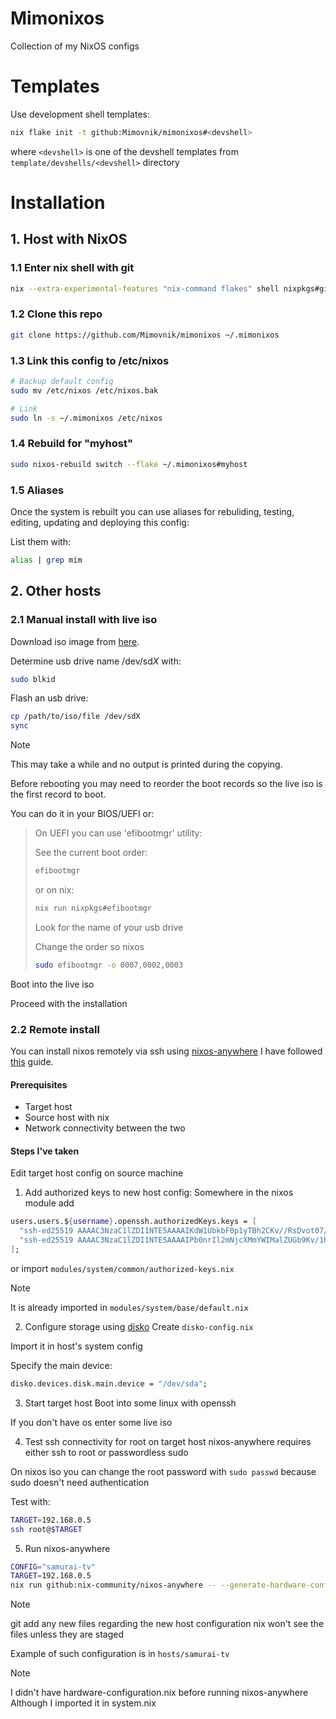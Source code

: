 # Mimonixos

Collection of my NixOS configs

# Templates
Use development shell templates:
```bash
nix flake init -t github:Mimovnik/mimonixos#<devshell>
```
where `<devshell>` is one of the devshell templates from `template/devshells/<devshell>` directory

# Installation

## 1. Host with NixOS

### 1.1 Enter nix shell with git
```bash
nix --extra-experimental-features "nix-command flakes" shell nixpkgs#git
```

### 1.2 Clone this repo

```bash
git clone https://github.com/Mimovnik/mimonixos ~/.mimonixos
```

### 1.3 Link this config to /etc/nixos

```bash
# Backup default config
sudo mv /etc/nixos /etc/nixos.bak

# Link
sudo ln -s ~/.mimonixos /etc/nixos
```

### 1.4 Rebuild for "myhost"

```bash
sudo nixos-rebuild switch --flake ~/.mimonixos#myhost
```

### 1.5 Aliases

Once the system is rebuilt you can use aliases for rebuliding, testing, editing, updating and deploying this config:


List them with:
```bash
alias | grep mim
```


## 2. Other hosts

### 2.1 Manual install with live iso

Download iso image from [here](https://nixos.org/download/#nix-more).


Determine usb drive name /dev/sd*X* with:
```bash
sudo blkid
```


Flash an usb drive:
```bash
cp /path/to/iso/file /dev/sdX
sync
```

> [!NOTE]
> This may take a while and no output is printed during the copying.

Before rebooting you may need to reorder the boot records so the live iso is the first record to boot.


You can do it in your BIOS/UEFI or:
> On UEFI you can use 'efibootmgr' utility:
>
> See the current boot order:
> ```bash
> efibootmgr
> ```
> or on nix:
> ```bash
> nix run nixpkgs#efibootmgr
> ```
> Look for the name of your usb drive
>
> Change the order so nixos
> ```bash
> sudo efibootmgr -o 0007,0002,0003
> ```


Boot into the live iso


Proceed with the installation


### 2.2 Remote install

You can install nixos remotely via ssh using [nixos-anywhere](https://github.com/nix-community/nixos-anywhere)
I have followed [this](https://github.com/nix-community/nixos-anywhere/blob/main/docs/quickstart.md) guide.

#### Prerequisites
- Target host
- Source host with nix
- Network connectivity between the two

#### Steps I've taken

Edit target host config on source machine


1. Add authorized keys to new host config:
Somewhere in the nixos module add
```nix
users.users.${username}.openssh.authorizedKeys.keys = [
  "ssh-ed25519 AAAAC3NzaC1lZDI1NTE5AAAAIKdW1UbkbF0p1yTBh2CKv//RsDvot07/t7AtdNGeAsx/ mimo@glados"
  "ssh-ed25519 AAAAC3NzaC1lZDI1NTE5AAAAIPb0nrIl2mNjcXMmYWIMalZUGb9Kv/1htsLtqA8hYC/F mimovnik@walle"
];
```
or import `modules/system/common/authorized-keys.nix`


> [!NOTE]
> It is already imported in `modules/system/base/default.nix`


2. Configure storage using [disko](https://github.com/nix-community/disko)
Create `disko-config.nix`


Import it in host's system config


Specify the main device:


```nix
disko.devices.disk.main.device = "/dev/sda";
```

3. Start target host
Boot into some linux with openssh


If you don't have os enter some live iso


4. Test ssh connectivity for root on target host
nixos-anywhere requires either ssh to root or passwordless sudo


On nixos iso you can change the root password with `sudo passwd` because sudo doesn't need authentication


Test with:
```bash
TARGET=192.168.0.5
ssh root@$TARGET
```


5. Run nixos-anywhere
```bash
CONFIG="samurai-tv"
TARGET=192.168.0.5
nix run github:nix-community/nixos-anywhere -- --generate-hardware-config nixos-generate-config ./hosts/$CONFIG/hardware-configuration.nix --flake ~/.mimonixos#$CONFIG --target-host root@$TARGET
```

> [!NOTE]
> git add any new files regarding the new host configuration
> nix won't see the files unless they are staged


Example of such configuration is in `hosts/samurai-tv`
> [!NOTE]
> I didn't have hardware-configuration.nix before running nixos-anywhere
> Although I imported it in system.nix
